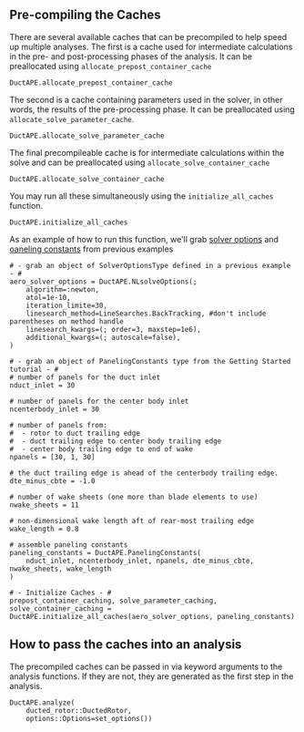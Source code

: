 ## Pre-compiling the Caches

There are several available caches that can be precompiled to help speed up multiple analyses.
The first is a cache used for intermediate calculations in the pre- and post-processing phases of the analysis.
It can be preallocated using `allocate_prepost_container_cache`

```@docs; canonical=false
DuctAPE.allocate_prepost_container_cache
```

The second is a cache containing parameters used in the solver, in other words, the results of the pre-processing phase.
It can be preallocated using `allocate_solve_parameter_cache`.

```@docs; canonical=false
DuctAPE.allocate_solve_parameter_cache
```

The final precompileable cache is for intermediate calculations within the solve and can be preallocated using `allocate_solve_container_cache`

```@docs; canonical=false
DuctAPE.allocate_solve_container_cache
```

You may run all these simultaneously using the `initialize_all_caches` function.

```@docs; canonical=false
DuctAPE.initialize_all_caches
```

As an example of how to run this function, we'll grab [solver options](@ref "Aerodynamics Solvers") and [oaneling constants](@ref "Paneling Constants") from previous examples

```@julia
# - grab an object of SolverOptionsType defined in a previous example - #
aero_solver_options = DuctAPE.NLsolveOptions(;
    algorithm=:newton,
    atol=1e-10,
    iteration_limite=30,
    linesearch_method=LineSearches.BackTracking, #don't include parentheses on method handle
    linesearch_kwargs=(; order=3, maxstep=1e6),
    additional_kwargs=(; autoscale=false),
)

# - grab an object of PanelingConstants type from the Getting Started tutorial - #
# number of panels for the duct inlet
nduct_inlet = 30

# number of panels for the center body inlet
ncenterbody_inlet = 30

# number of panels from:
#  - rotor to duct trailing edge
#  - duct trailing edge to center body trailing edge
#  - center body trailing edge to end of wake
npanels = [30, 1, 30]

# the duct trailing edge is ahead of the centerbody trailing edge.
dte_minus_cbte = -1.0

# number of wake sheets (one more than blade elements to use)
nwake_sheets = 11

# non-dimensional wake length aft of rear-most trailing edge
wake_length = 0.8

# assemble paneling constants
paneling_constants = DuctAPE.PanelingConstants(
    nduct_inlet, ncenterbody_inlet, npanels, dte_minus_cbte, nwake_sheets, wake_length
)

# - Initialize Caches - #
prepost_container_caching, solve_parameter_caching, solve_container_caching = DuctAPE.initialize_all_caches(aero_solver_options, paneling_constants)
```

## How to pass the caches into an analysis

The precompiled caches can be passed in via keyword arguments to the analysis functions. If they are not, they are generated as the first step in the analysis.

```@docs; canonical=false
DuctAPE.analyze(
    ducted_rotor::DuctedRotor,
    options::Options=set_options())
```

